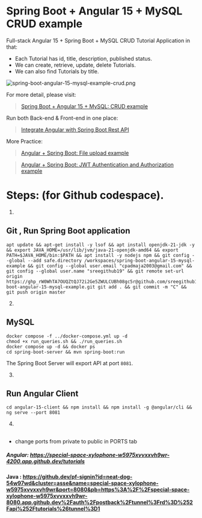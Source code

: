 # Spring Boot + Angular 15 + MySQL CRUD example

Full-stack Angular 15 + Spring Boot + MySQL CRUD Tutorial Application in that:
- Each Tutorial has id, title, description, published status.
- We can create, retrieve, update, delete Tutorials.
- We can also find Tutorials by title.

![spring-boot-angular-15-mysql-example-crud.png](spring-boot-angular-15-mysql-example-crud.png)

For more detail, please visit:
> [Spring Boot + Angular 15 + MySQL: CRUD example](https://www.bezkoder.com/spring-boot-angular-15-mysql/)

Run both Back-end & Front-end in one place:
> [Integrate Angular with Spring Boot Rest API](https://www.bezkoder.com/integrate-angular-spring-boot/)

More Practice:
> [Angular + Spring Boot: File upload example](https://www.bezkoder.com/angular-15-spring-boot-file-upload/)

> [Angular + Spring Boot: JWT Authentication and Authorization example](https://www.bezkoder.com/angular-15-spring-boot-jwt-auth/)

# Steps:  (for Github codespace). 


1. 
## Git , Run Spring Boot application   
```
apt update && apt-get install -y lsof && apt install openjdk-21-jdk -y && export JAVA_HOME=/usr/lib/jvm/java-21-openjdk-amd64 && export PATH=$JAVA_HOME/bin:$PATH && apt install -y nodejs npm && git config --global --add safe.directory /workspaces/spring-boot-angular-15-mysql-example && git config --global user.email "cpadmaja2003@gmail.com" && git config --global user.name "sreegithub19" && git remote set-url origin https://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@github.com/sreegithub19/spring-boot-angular-15-mysql-example.git git add . && git commit -m "C" && git push origin master
```


2.
## MySQL
```
docker compose -f ../docker-compose.yml up -d
chmod +x run_queries.sh && ./run_queries.sh
docker compose up -d && docker ps
cd spring-boot-server && mvn spring-boot:run
```
The Spring Boot Server will export API at port `8081`.


3.
## Run Angular Client
```
cd angular-15-client && npm install && npm install -g @angular/cli && ng serve --port 8081
```

4.
## 
- change ports from private to public in PORTS tab



##### Angular: https://special-space-xylophone-w5975xvvxxvh9wr-4200.app.github.dev/tutorials

#### Java : https://github.dev/pf-signin?id=neat-dog-54w97wd&cluster=asse&name=special-space-xylophone-w5975xvvxxvh9wr&port=8080&pb=https%3A%2F%2Fspecial-space-xylophone-w5975xvvxxvh9wr-8080.app.github.dev%2Fauth%2Fpostback%2Ftunnel%3Frd%3D%252Fapi%252Ftutorials%26tunnel%3D1
